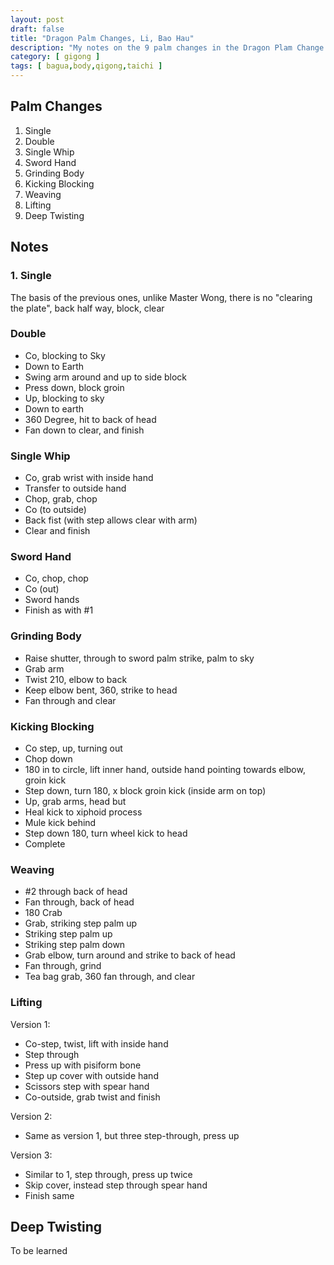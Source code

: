 ```yaml
---
layout: post
draft: false
title: "Dragon Palm Changes, Li, Bao Hau"
description: "My notes on the 9 palm changes in the Dragon Plam Change Swet by Li, Bao Hau - the Ma Gui Lineage Holder"
category: [ gigong ]
tags: [ bagua,body,qigong,taichi ]
---
```


## Palm Changes
1. Single
2. Double
3. Single Whip
4. Sword Hand
5. Grinding Body
6. Kicking Blocking
7. Weaving
8. Lifting
9. Deep Twisting

## Notes

### 1. Single
The basis of the previous ones, unlike Master Wong, there is no "clearing the plate", back half way, block, clear

### Double
* Co, blocking to Sky
* Down to Earth
* Swing arm around and up to side block
* Press down, block groin
* Up, blocking to sky
* Down to earth
* 360 Degree, hit to back of head
* Fan down to clear, and finish

### Single Whip
* Co, grab wrist with inside hand
* Transfer to outside hand
* Chop, grab, chop
* Co (to outside)
* Back fist (with step allows clear with arm)
* Clear and finish

### Sword Hand
* Co, chop, chop
* Co (out)
* Sword hands
* Finish as with #1

### Grinding Body
* Raise shutter, through to sword palm strike, palm to sky
* Grab arm
* Twist 210, elbow to back
* Keep elbow bent, 360, strike to head
* Fan through and clear

### Kicking Blocking
* Co step, up, turning out
* Chop down
* 180 in to circle, lift inner hand, outside hand pointing towards elbow, groin kick
* Step down, turn 180, x block groin kick (inside arm on top)
* Up, grab arms, head but
* Heal kick to xiphoid process
* Mule kick behind
* Step down 180, turn wheel kick to head
* Complete

### Weaving
* #2 through back of head
* Fan through, back of head
* 180 Crab
* Grab, striking step palm up
* Striking step palm up
* Striking step palm down
* Grab elbow, turn around and strike to back of head
* Fan through, grind
* Tea bag grab, 360 fan through, and clear

### Lifting

Version 1:
* Co-step, twist, lift with inside hand
* Step through
* Press up with pisiform bone
* Step up cover with outside hand
* Scissors step with spear hand
* Co-outside, grab twist and finish

Version 2:
* Same as version 1, but three step-through, press up

Version 3:
* Similar to 1, step through, press up twice
* Skip cover, instead step through spear hand
* Finish same


## Deep Twisting

To be learned

